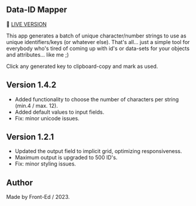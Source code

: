 ## Data-ID Mapper

🚀 [LIVE VERSION](https://edwinsch.github.io/data-id-mapper/)

This app generates a batch of unique character/number strings to use as unique identifiers/keys (or whatever else). That's all... just a simple tool for everybody who's tired of coming up with id's or data-sets for your objects and attributes... like me ;)

Click any generated key to clipboard-copy and mark as used.

## Version 1.4.2

- Added functionality to choose the number of characters per string (min.4 / max. 12).
- Added default values to input fields.
- Fix: minor unicode issues.

## Version 1.2.1

- Updated the output field to implicit grid, optimizing responsiveness.
- Maximum output is upgraded to 500 ID's.
- Fix: minor styling issues.

## Author

Made by Front-Ed / 2023.
